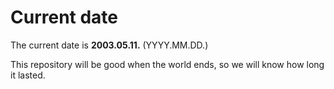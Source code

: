 # Current date

The current date is **2003.05.11.** (YYYY.MM.DD.)

This repository will be good when the world ends, so we will know how long it lasted.